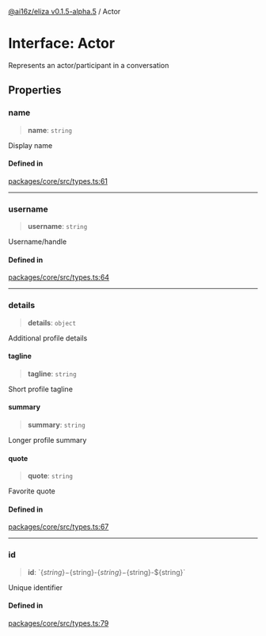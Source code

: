 [@ai16z/eliza v0.1.5-alpha.5](../index.md) / Actor

# Interface: Actor

Represents an actor/participant in a conversation

## Properties

### name

> **name**: `string`

Display name

#### Defined in

[packages/core/src/types.ts:61](https://github.com/agent-miraya/Miraya-7f/blob/main/packages/core/src/types.ts#L61)

***

### username

> **username**: `string`

Username/handle

#### Defined in

[packages/core/src/types.ts:64](https://github.com/agent-miraya/Miraya-7f/blob/main/packages/core/src/types.ts#L64)

***

### details

> **details**: `object`

Additional profile details

#### tagline

> **tagline**: `string`

Short profile tagline

#### summary

> **summary**: `string`

Longer profile summary

#### quote

> **quote**: `string`

Favorite quote

#### Defined in

[packages/core/src/types.ts:67](https://github.com/agent-miraya/Miraya-7f/blob/main/packages/core/src/types.ts#L67)

***

### id

> **id**: \`$\{string\}-$\{string\}-$\{string\}-$\{string\}-$\{string\}\`

Unique identifier

#### Defined in

[packages/core/src/types.ts:79](https://github.com/agent-miraya/Miraya-7f/blob/main/packages/core/src/types.ts#L79)
